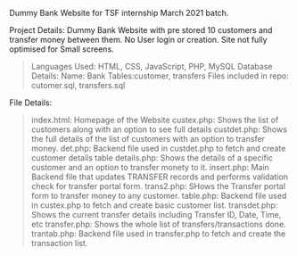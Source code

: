 Dummy Bank Website for TSF internship March 2021 batch.

Project Details:
  Dummy Bank Website with pre stored 10 customers and transfer money between them.
  No User login or creation.
  Site not fully optimised for Small screens.
  
  > Languages Used: HTML, CSS, JavaScript, PHP, MySQL
Database Details:
  > Name: Bank
  > Tables:customer, transfers
  > Files included in repo: cutomer.sql, transfers.sql
 
File Details:
  > index.html: Homepage of the Website
  > custex.php: Shows the list of customers along with an option to see full details
  > custdet.php: Shows the full details of the list of customers with an option to transfer money.
  > det.php: Backend file used in custdet.php to fetch and create customer details table
  > details.php: Shows the details of a specific customer and an option to transfer monety to it.
  > insert.php: Main Backend file that updates TRANSFER records and performs validation check for transfer portal form.
  > trans2.php: SHows the Transfer portal form to transfer money to any customer.
  > table.php: Backend file used in custex.php to fetch and create basic customer list.
  > transdet.php: Shows the current transfer details including Transfer ID, Date, Time, etc
  > transfer.php: Shows the whole list of transfers/transactions done.
  > trantab.php: Backend file used in transfer.php to fetch and create the transaction list.


